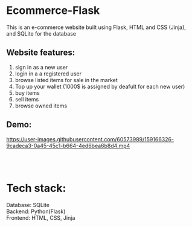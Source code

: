 # Ecommerce-Flask
 This is an e-commerce website built using Flask, HTML and CSS (Jinja), and SQLite for the database
 

## Website features:<br>
1) sign in as a new user<br>
2) login in a a registered user<br>
3) browse listed items for sale in the market<br>
4) Top up your wallet (1000$ is assigned by deafult for each new user)<br>
5) buy items<br>
6) sell items<br>
7) browse owned items<br>

## Demo:


https://user-images.githubusercontent.com/60573989/159166326-9cadeca3-0a45-45c1-b664-4ed6bea6b8d4.mp4

<br><br>
# Tech stack:
Database: SQLite <br>
Backend: Python(Flask) <br>
Frontend: HTML, CSS, Jinja
